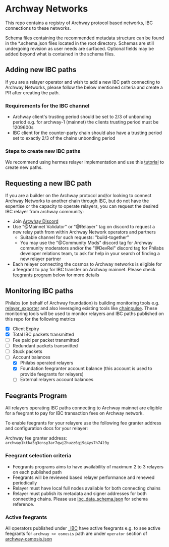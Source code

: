 # Archway Networks

This repo contains a registry of Archway protocol based networks, IBC connections to these networks.

Schema files containing the recommended metadata structure can be found in the *.schema.json files located in the root directory. Schemas are still undergoing revision as user needs are surfaced. Optional fields may be added beyond what is contained in the schema files.

## Adding new IBC paths

If you are a relayer operator and wish to add a new IBC path connecting to Archway Networks, please follow the below mentioned criteria and create a PR after creating the path.

### Requirements for the IBC channel

- Archway client's trusting period should be set to 2/3 of unbonding period e.g. for archway-1 (mainnet) the clients trusting period must be 1209600s
- IBC client for the counter-party chain should also have a trusting period set to exactly 2/3 of the chains unbonding period

### Steps to create new IBC paths

We recommend using hermes relayer implementation and use this [tutorial](https://hermes.informal.systems/tutorials/local-chains/add-a-new-relay-path.html) to create new paths.

## Requesting a new IBC path

If you are a builder on the Archway protocol and/or looking to connect Archway Networks to another chain through IBC, but do not have the expertise or the capacity to operate relayers, you can request the desired IBC relayer from archway community:

- Join [Arcwhay Discord](https://discord.gg/5FVvx3WGfa)
- Use "@Mainnet Validator" or "@Relayer" tag on discord to request a new relay path from within Archway Network operators and partners
  - Suitable channel for such requests: "build-together"
  - You may use the "@Community Mods" discord tag for Archway community moderators and/or the "@DevRel" discord tag for Philabs developer relations team, to ask for help in your search of finding a new relayer partner
- Each relayer connecting the cosmos to Archway networks is eligible for a feegrant to pay for IBC transfer on Archway mainnet. Please check [feegrants program](#feegrants-program) below for more details

## Monitoring IBC paths

Philabs (on behalf of Archway foundation) is building monitoring tools e.g. [relayer_exporter](https://github.com/archway-network/relayer_exporter) and also leveraging existing tools like [chainpulse](https://github.com/informalsystems/chainpulse). These monitoring tools will be used to monitor relayers and IBC paths published on this repo for the following metrics

- [x] Client Expiry
- [x] Total IBC packets transmitted
- [ ] Fee paid per packet transmitted
- [ ] Redundant packets transmitted
- [ ] Stuck packets
- [ ] Account balances
  - [x] Philabs operated relayers
  - [x] Foundation feegranter account balance (this account is used to provide feegrants for relayers)
  - [ ] External relayers account balances

## Feegrants Program

All relayers operating IBC paths connecting to Archway mainnet are eligible for a feegrant to pay for IBC transaction fees on Archway network.

To enable feegrants for your relayere use the following fee granter address and configuration docs for your relayer:

Archway fee granter address: `archway1ktka5q3cnsy3ar7qwj2huzz6qj9q4ys7h74l9y`

### Feegrant selection criteria

- Feegrants programs aims to have availability of maximum 2 to 3 relayers on each published path
- Feegrants will be reviewed based relayer performance and renewed periodically
- Relayer must have local full nodes available for both connecting chains
- Relayer must publish its metadata and signer addresses for both connecting chains. Please use [ibc_data_schema.json](../ibc_data.schema.json) for schema reference.

### Active feegrants

All operators published under [_IBC](./_IBC/) have active feegrants e.g. to see active feegrants for `archway <> osmosis` path are under `operator` section of [archway-osmosis.json](./_IBC/archway-osmosis.json)

